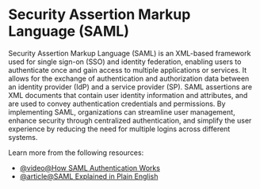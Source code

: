 # Security Assertion Markup Language (SAML)

Security Assertion Markup Language (SAML) is an XML-based framework used for single sign-on (SSO) and identity federation, enabling users to authenticate once and gain access to multiple applications or services. It allows for the exchange of authentication and authorization data between an identity provider (IdP) and a service provider (SP). SAML assertions are XML documents that contain user identity information and attributes, and are used to convey authentication credentials and permissions. By implementing SAML, organizations can streamline user management, enhance security through centralized authentication, and simplify the user experience by reducing the need for multiple logins across different systems.

Learn more from the following resources:

- [@video@How SAML Authentication Works](https://www.youtube.com/watch?v=VzRnb9u8T1A)
- [@article@SAML Explained in Plain English](https://www.onelogin.com/learn/saml)
